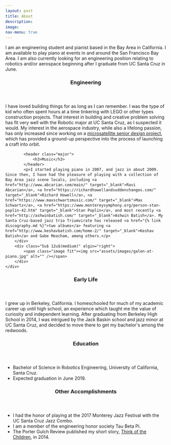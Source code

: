 ```yaml
---
layout: post
title: About
description:
image:
nav-menu: true
---
```


<p>I am an engineering student and pianist based in the Bay Area in California. I am available to play piano at events in and around the San Francisco Bay Area. I am also currently looking for an engineering position relating to robotics and/or aerospace beginning after I graduate from UC Santa Cruz in June.</p>

<section id="interests">
	<div class="row">
		<div class="7u 12u$(medium)">
			<header class="major">
				<h3>Engineering</h3>
			</header>
			<p>I have loved building things for as long as I can remember. I was the type of kid who often spent hours at a time tinkering with LEGO or other types construction projects. That interest in building and creative problem solving has fit very well with the Robotic major at UC Santa Cruz, as I suspected it would. My interest in the aerospace industry, while also a lifelong passion, has only increased since working on a <a href="{% link slugsat.md %}">microsatellite senior design project</a>, which has provided a ground-up perspective into the process of launching a craft into orbit.</p>
			
			<header class="major">
				<h3>Music</h3>
			</header>
			<p>I started playing piano in 2007, and jazz in about 2009. Since then, I have had the pleasure of playing with a collection of Bay Area jazz scene locals, including <a href="http://www.abcarian.com/main/" target="_blank">Ravi Abcarian</a>, <a href="https://richardhowellandsuddenchanges.com/" target="_blank">Richard Howell</a>, <a href="https://www.maxschwartzmusic.com/" target="_blank">Max Schwartz</a>, <a href="https://www.montereysymphony.org/person-stan-poplin-42.htm" target="_blank">Stan Poplin</a>, and most recently <a href="http://ashwinbatish.com/" target="_blank">Ashwin Batish</a>. My Santa Cruz-based jazz trio Triumvirate has released <a href="{% link discography.md %}">two albums</a> featuring <a href="http://www.keshavbatish.com/home-2/" target="_blank">Keshav Batish</a> and Gabe Meacham, among others.</p>
		</div>
		<div class="5u$ 12u$(medium)" algin="right">
			<span class="image fit"><img src="assets/images/galen-at-piano.jpg" alt="" /></span>
		</div>
	</div>
</section>

<section id="bio">
	<div class="row">
		<div class="4u 12u$(medium)">
			<header class="major">
				<h3>Early Life</h3>
			</header>
			<p>I grew up in Berkeley, California. I homeschooled for much of my academic career up until high school, an experience which taught me the value of curiosity and independent learning. After graduating from Berkeley High School in 2014, I was intrigued by the Jack Baskin school and jazz minor at UC Santa Cruz, and decided to move there to get my bachelor's among the redwoods.</p>
		</div>
		<div class="4u 12u$(medium)">
			<header class="major">
				<h3>Education</h3>
			</header>
			<ul class="alt">
				<li>Bachelor of Science in Robotics Engineering, University of California, Santa Cruz.</li>
				<li>Expected graduation in June 2019.</li>
			</ul>
		</div>
		<div class="4u$ 12u$(medium)">
			<header class="major">
				<h3>Other Accomplishments</h3>
			</header>
			<ul class="alt">
				<li>I had the honor of playing at the 2017 Monterey Jazz Festival with the UC Santa Cruz Jazz Combo.</li>
				<li>I am a member of the engineering honor society Tau Beta Pi.</li>
				<li>The Porter Gulch Review published my short story, <a href="https://www.cabrillo.edu/publications/portergulch/ONLINE_PGR_2015.pdf#page=39" target="_blank">Think of the Children</a>, in 2014.</li>
			</ul>
		</div>
	</div>
</section>
